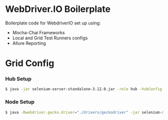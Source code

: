 # WebDriver.IO Boilerplate

Boilerplate code for WebdriverIO set up using:
 - Mocha-Chai Frameworks
 - Local and Grid Test Runners configs
 - Allure Reporting

# Grid Config


### Hub Setup

```sh
$ java -jar selenium-server-standalone-3.12.0.jar -role hub -hubConfig gridHubConfig.json
```

### Node Setup

```sh
$ java -Dwebdriver.gecko.driver="./drivers/geckodriver" -jar selenium-server-standalone-3.12.0.jar -role node -nodeConfig gridNodeConfig.json
```

